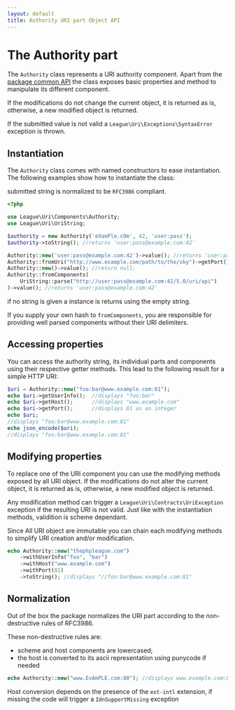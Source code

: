 ```yaml
---
layout: default
title: Authority URI part Object API
---
```


The Authority part
=======

The `Authority` class represents a URI authority component. Apart from the [package common API](/components/7.0/) the class
exposes basic properties and method to manipulate its different component.

<p class="message-notice">If the modifications do not change the current object, it is returned as is, otherwise, a new modified object is returned.</p>
<p class="message-warning">If the submitted value is not valid a <code>League\Uri\Exceptions\SyntaxError</code> exception is thrown.</p>

## Instantiation

The `Authority` class comes with named constructors to ease instantiation. The following examples show
how to instantiate the class:

<p class="message-notice">submitted string is normalized to be <code>RFC3986</code> compliant.</p>

~~~php
<?php

use League\Uri\Components\Authority;
use League\Uri\UriString;

$authority = new Authority('eXamPle.cOm', 42, 'user:pass');
$authority->toString(); //returns 'user:pass@example.com:42'

Authority::new('user:pass@example.com:42')->value(); //returns 'user:pass@example.com:42'
Authority::fromUri("http://www.example.com/path/to/the/sky")->getPort(); //return null;
Authority::new()->value(); //return null;
Authority::fromComponents(
	UriString::parse("http://user:pass@example.com:42/5.0/uri/api")
)->value(); //returns 'user:pass@example.com:42'
~~~

<p class="message-notice">if no string is given a instance is returns using the empty string.</p>
<p class="message-warning">If you supply your own hash to <code>fromComponents</code>, you are responsible for providing well parsed components without their URI delimiters.</p>

Accessing properties
-------

You can access the authority string, its individual parts and components using their respective getter methods. This lead to the following result for a simple HTTP URI:

~~~php
$uri = Authority::new("foo:bar@www.example.com:81");
echo $uri->getUserInfo();  //displays "foo:bar"
echo $uri->getHost();      //displays "www.example.com"
echo $uri->getPort();      //displays 81 as an integer
echo $uri;
//displays "foo:bar@www.example.com:81"
echo json_encode($uri);
//displays "foo:bar@www.example.com:81"
~~~

Modifying properties
-------

To replace one of the URI component you can use the modifying methods exposed by all URI object. If the modifications do not alter the current object, it is returned as is, otherwise, a new modified object is returned.

<p class="message-notice">Any modification method can trigger a <code>League\Uri\Contracts\UriException</code> exception if the resulting URI is not valid. Just like with the instantiation methods, validition is scheme dependant.</p>

Since All URI object are immutable you can chain each modifying methods to simplify URI creation and/or modification.

~~~php
echo Authority::new("thephpleague.com")
    ->withUserInfo("foo", "bar")
    ->withHost("www.example.com")
    ->withPort(81)
    ->toString(); //displays "//foo:bar@www.example.com:81"
~~~

Normalization
-------

Out of the box the package normalizes the URI part according to the non-destructive rules of RFC3986.

These non-destructive rules are:

- scheme and host components are lowercased;
- the host is converted to its ascii representation using punycode if needed

~~~php
echo Authority::new("www.ExAmPLE.com:80"); //displays www.example.com:80
~~~

<p class="message-info">Host conversion depends on the presence of the <code>ext-intl</code> extension, if missing the code will trigger a <code>IdnSupportMissing</code> exception</p>
